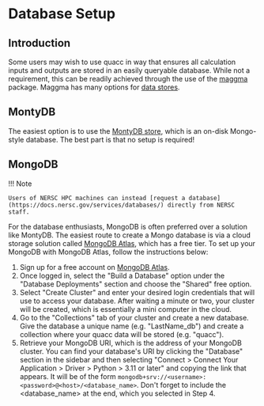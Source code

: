 # Database Setup

## Introduction

Some users may wish to use quacc in way that ensures all calculation inputs and outputs are stored in an easily queryable database. While not a requirement, this can be readily achieved through the use of the [maggma](https://github.com/materialsproject/maggma) package. Maggma has many options for [data stores](https://materialsproject.github.io/maggma/reference/stores/).

## MontyDB

The easiest option is to use the [MontyDB store](https://materialsproject.github.io/maggma/reference/stores/#maggma.stores.mongolike.MontyStore), which is an on-disk Mongo-style database. The best part is that no setup is required!

## MongoDB

!!! Note

    Users of NERSC HPC machines can instead [request a database](https://docs.nersc.gov/services/databases/) directly from NERSC staff.

For the database enthusiasts, MongoDB is often preferred over a solution like MontyDB. The easiest route to create a Mongo database is via a cloud storage solution called [MongoDB Atlas](https://www.mongodb.com/atlas), which has a free tier. To set up your MongoDB with MongoDB Atlas, follow the instructions below:

1. Sign up for a free account on [MongoDB Atlas](https://www.mongodb.com/atlas).
2. Once logged in, select the "Build a Database" option under the "Database Deployments" section and choose the "Shared" free option.
3. Select "Create Cluster" and enter your desired login credentials that will use to access your database. After waiting a minute or two, your cluster will be created, which is essentially a mini computer in the cloud.
4. Go to the "Collections" tab of your cluster and create a new database. Give the database a unique name (e.g. "LastName_db") and create a collection where your quacc data will be stored (e.g. "quacc").
5. Retrieve your MongoDB URI, which is the address of your MongoDB cluster. You can find your database's URI by clicking the "Database" section in the sidebar and then selecting "Connect > Connect Your Application > Driver > Python > 3.11 or later" and copying the link that appears. It will be of the form `mongodb+srv://<username>:<password>@<host>/<database_name>`. Don't forget to include the <database_name> at the end, which you selected in Step 4.
